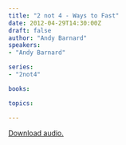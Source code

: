 ```yaml
---
title: "2 not 4 - Ways to Fast"
date: 2012-04-29T14:30:00Z
draft: false
author: "Andy Barnard"
speakers:
- "Andy Barnard"

series:
- "2not4"

books:

topics:

---
```

[Download audio.](https://s3.amazonaws.com/highway/sermons/2012_04/29_2_not_4_-_Ways_to_Fast.mp3)